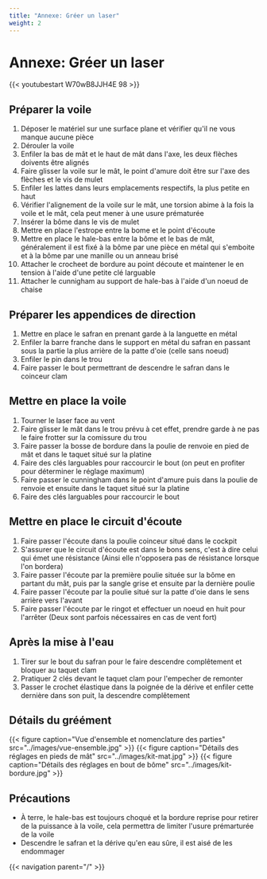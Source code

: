 ```yaml
---
title: "Annexe: Gréer un laser"
weight: 2
---
```


# Annexe: Gréer un laser
{{< youtubestart W70wB8JJH4E 98 >}}

## Préparer la voile

1. Déposer le matériel sur une surface plane et vérifier qu'il ne vous manque aucune pièce
2. Dérouler la voile
3. Enfiler la bas de mât et le haut de mât dans l'axe, les deux flèches doivents être alignés
4. Faire glisser la voile sur le mât, le point d'amure doit être sur l'axe des flèches et le vis de mulet
5. Enfiler les lattes dans leurs emplacements respectifs, la plus petite en haut
6. Vérifier l'alignement de la voile sur le mât, une torsion abime à la fois la voile et le mât, cela peut mener à une usure prématurée
7. Insérer la bôme dans le vis de mulet
8. Mettre en place l'estrope entre la bome et le point d'écoute
9. Mettre en place le hale-bas entre la bôme et le bas de mât, généralement il est fixé à la bôme par une pièce en métal qui s'emboite et à la bôme par une manille ou un anneau brisé
10. Attacher le crocheet de bordure au point découte et maintener le en tension à l'aide d'une petite clé larguable
11. Attacher le cunnigham au support de hale-bas à l'aide d'un noeud de chaise

## Préparer les appendices de direction

1. Mettre en place le safran en prenant garde à la languette en métal
2. Enfiler la barre franche dans le support en métal du safran en passant sous la partie la plus arrière de la patte d'oie (celle sans noeud)
3. Enfiler le pin dans le trou
4. Faire passer le bout permettrant de descendre le safran dans le coinceur clam

## Mettre en place la voile

1. Tourner le laser face au vent
2. Faire glisser le mât dans le trou prévu à cet effet, prendre garde à ne pas le faire frotter sur la comissure du trou
3. Faire passer la bosse de bordure dans la poulie de renvoie en pied de mât et dans le taquet situé sur la platine
4. Faire des clés larguables pour raccourcir le bout (on peut en profiter pour déterminer le réglage maximum)
5. Faire passer le cunningham dans le point d'amure puis dans la poulie de renvoie et ensuite dans le taquet situé sur la platine
6. Faire des clés larguables pour raccourcir le bout

## Mettre en place le circuit d'écoute

1. Faire passer l'écoute dans la poulie coinceur situé dans le cockpit
2. S'assurer que le circuit d'écoute est dans le bons sens, c'est à dire celui qui émet une résistance (Ainsi elle n'opposera pas de résistance lorsque l'on bordera)
3. Faire passer l'écoute par la première poulie située sur la bôme en partant du mât, puis par la sangle grise et ensuite par la dernière poulie
4. Faire passer l'écoute par la poulie situé sur la patte d'oie dans le sens arrière vers l'avant
5. Faire passer l'écoute par le ringot et effectuer un noeud en huit pour l'arrêter (Deux sont parfois nécessaires en cas de vent fort)

## Après la mise à l'eau

1. Tirer sur le bout du safran pour le faire descendre complêtement et bloquer au taquet clam
2. Pratiquer 2 clés devant le taquet clam pour l'empecher de remonter
3. Passer le crochet élastique dans la poignée de la dérive et enfiler cette dernière dans son puit, la descendre complêtement

## Détails du gréément
{{< figure caption="Vue d'ensemble et nomenclature des parties" src="../images/vue-ensemble.jpg" >}}
{{< figure caption="Détails des réglages en pieds de mât" src="../images/kit-mat.jpg" >}}
{{< figure caption="Détails des réglages en bout de bôme" src="../images/kit-bordure.jpg" >}}

## Précautions

* À terre, le hale-bas est toujours choqué et la bordure reprise pour retirer de la puissance à la voile, cela permettra de limiter l'usure prémarturée de la voile
* Descendre le safran et la dérive qu'en eau sûre, il est aisé de les endommager

{{< navigation parent="/" >}}
